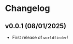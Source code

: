 # Changelog

<!--next-version-placeholder-->

## v0.0.1 (08/01/2025)

- First release of `worldfinder`!